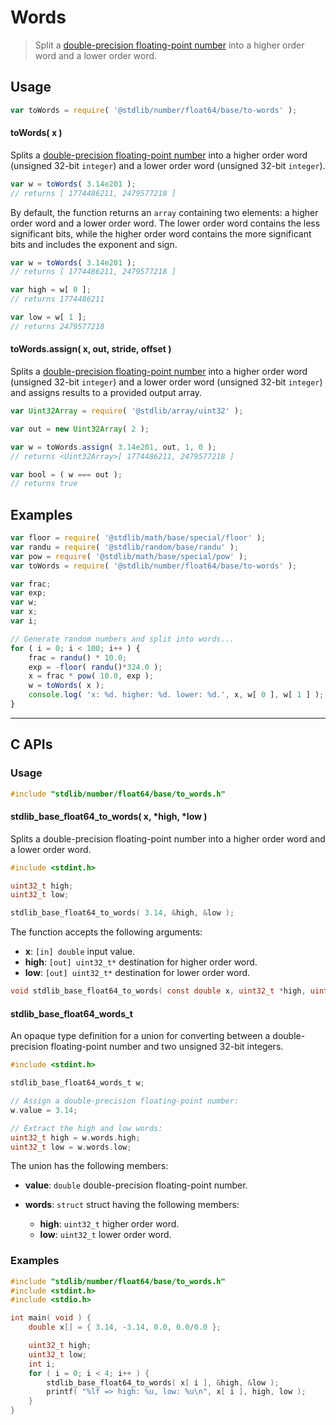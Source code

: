 <!--

@license Apache-2.0

Copyright (c) 2018 The Stdlib Authors.

Licensed under the Apache License, Version 2.0 (the "License");
you may not use this file except in compliance with the License.
You may obtain a copy of the License at

   http://www.apache.org/licenses/LICENSE-2.0

Unless required by applicable law or agreed to in writing, software
distributed under the License is distributed on an "AS IS" BASIS,
WITHOUT WARRANTIES OR CONDITIONS OF ANY KIND, either express or implied.
See the License for the specific language governing permissions and
limitations under the License.

-->

# Words

> Split a [double-precision floating-point number][ieee754] into a higher order word and a lower order word.

<section class="usage">

## Usage

```javascript
var toWords = require( '@stdlib/number/float64/base/to-words' );
```

#### toWords( x )

Splits a [double-precision floating-point number][ieee754] into a higher order word (unsigned 32-bit `integer`) and a lower order word (unsigned 32-bit `integer`).

```javascript
var w = toWords( 3.14e201 );
// returns [ 1774486211, 2479577218 ]
```

By default, the function returns an `array` containing two elements: a higher order word and a lower order word. The lower order word contains the less significant bits, while the higher order word contains the more significant bits and includes the exponent and sign.

```javascript
var w = toWords( 3.14e201 );
// returns [ 1774486211, 2479577218 ]

var high = w[ 0 ];
// returns 1774486211

var low = w[ 1 ];
// returns 2479577218
```

#### toWords.assign( x, out, stride, offset )

Splits a [double-precision floating-point number][ieee754] into a higher order word (unsigned 32-bit `integer`) and a lower order word (unsigned 32-bit `integer`) and assigns results to a provided output array.

```javascript
var Uint32Array = require( '@stdlib/array/uint32' );

var out = new Uint32Array( 2 );

var w = toWords.assign( 3.14e201, out, 1, 0 );
// returns <Uint32Array>[ 1774486211, 2479577218 ]

var bool = ( w === out );
// returns true
```

</section>

<!-- /.usage -->

<section class="examples">

## Examples

<!-- eslint no-undef: "error" -->

```javascript
var floor = require( '@stdlib/math/base/special/floor' );
var randu = require( '@stdlib/random/base/randu' );
var pow = require( '@stdlib/math/base/special/pow' );
var toWords = require( '@stdlib/number/float64/base/to-words' );

var frac;
var exp;
var w;
var x;
var i;

// Generate random numbers and split into words...
for ( i = 0; i < 100; i++ ) {
    frac = randu() * 10.0;
    exp = -floor( randu()*324.0 );
    x = frac * pow( 10.0, exp );
    w = toWords( x );
    console.log( 'x: %d. higher: %d. lower: %d.', x, w[ 0 ], w[ 1 ] );
}
```

</section>

<!-- /.examples -->

<!-- C interface documentation. -->

* * *

<section class="c">

## C APIs

<!-- Section to include introductory text. Make sure to keep an empty line after the intro `section` element and another before the `/section` close. -->

<section class="intro">

</section>

<!-- /.intro -->

<!-- C usage documentation. -->

<section class="usage">

### Usage

```c
#include "stdlib/number/float64/base/to_words.h"
```

#### stdlib_base_float64_to_words( x, \*high, \*low )

Splits a double-precision floating-point number into a higher order word and a lower order word.

```c
#include <stdint.h>

uint32_t high;
uint32_t low;

stdlib_base_float64_to_words( 3.14, &high, &low );
```

The function accepts the following arguments:

-   **x**: `[in] double` input value.
-   **high**: `[out] uint32_t*` destination for higher order word.
-   **low**: `[out] uint32_t*` destination for lower order word.

```c
void stdlib_base_float64_to_words( const double x, uint32_t *high, uint32_t *low );
```

#### stdlib_base_float64_words_t

An opaque type definition for a union for converting between a double-precision floating-point number and two unsigned 32-bit integers.

```c
#include <stdint.h>

stdlib_base_float64_words_t w;

// Assign a double-precision floating-point number:
w.value = 3.14;

// Extract the high and low words:
uint32_t high = w.words.high;
uint32_t low = w.words.low;
```

The union has the following members:

-   **value**: `double` double-precision floating-point number.

-   **words**: `struct` struct having the following members:

    -   **high**: `uint32_t` higher order word.
    -   **low**: `uint32_t` lower order word.

</section>

<!-- /.usage -->

<!-- C API usage notes. Make sure to keep an empty line after the `section` element and another before the `/section` close. -->

<section class="notes">

</section>

<!-- /.notes -->

<!-- C API usage examples. -->

<section class="examples">

### Examples

```c
#include "stdlib/number/float64/base/to_words.h"
#include <stdint.h>
#include <stdio.h>

int main( void ) {
    double x[] = { 3.14, -3.14, 0.0, 0.0/0.0 };

    uint32_t high;
    uint32_t low;
    int i;
    for ( i = 0; i < 4; i++ ) {
        stdlib_base_float64_to_words( x[ i ], &high, &low );
        printf( "%lf => high: %u, low: %u\n", x[ i ], high, low );
    }
}
```

</section>

<!-- /.examples -->

</section>

<!-- /.c -->

<!-- Section for related `stdlib` packages. Do not manually edit this section, as it is automatically populated. -->

<section class="related">

</section>

<!-- /.related -->

<!-- Section for all links. Make sure to keep an empty line after the `section` element and another before the `/section` close. -->

<section class="links">

[ieee754]: https://en.wikipedia.org/wiki/IEEE_754-1985

</section>

<!-- /.links -->
